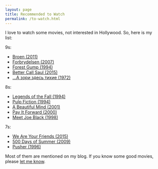 ```yaml
---
layout: page
title: Recommended to Watch
permalink: /to-watch.html
---
```


I love to watch some movies,
not interested in Hollywood.
So, here is my list:

9s:
* [Broen (2011)](https://www.imdb.com/title/tt1733785/)
* [Forbrydelsen (2007)](https://www.imdb.com/title/tt0826760/)
* [Forest Gump (1994)](https://www.imdb.com/title/tt0109830/)
* [Better Call Saul (2015)](https://www.imdb.com/title/tt3032476/)
* [...А зори здесь тихие (1972)](https://www.imdb.com/title/tt0068161/)

8s:
* [Legends of the Fall (1994)](https://www.imdb.com/title/tt0110322/)
* [Pulp Fiction (1994)](https://www.imdb.com/title/tt0110912/)
* [A Beautiful Mind (2001)](https://www.imdb.com/title/tt0268978/)
* [Pay It Forward (2000)](https://www.imdb.com/title/tt0223897/)
* [Meet Joe Black (1998)](https://www.imdb.com/title/tt0119643/)

7s:
* [We Are Your Friends (2015)](https://www.imdb.com/title/tt3787590/)
* [500 Days of Summer (2009)](https://www.imdb.com/title/tt1022603/)
* [Pusher (1996)](https://www.imdb.com/title/tt0117407/)

Most of them are mentioned on my blog.
If you know some good movies, please [let me know](mailto:aliaksei.bialiauski@hey.com).

